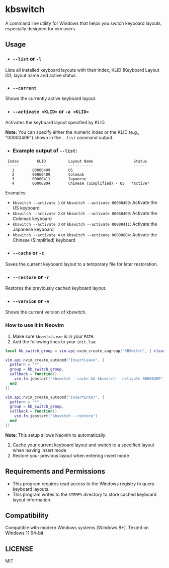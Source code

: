﻿# kbswitch

A command line utility for Windows that helps you switch keyboard layouts, especially designed for vim users.

## Usage

- ### `--list` or `-l`

Lists all installed keyboard layouts with their index, KLID (Keyboard Layout ID), layout name and active status.

- ### `--current`

Shows the currently active keyboard layout.

- ### `--activate <KLID>` or `-a <KLID>`

Activates the keyboard layout specified by KLID.

**Note:** You can specify either the numeric index or the KLID (e.g., "00000409") shown in the `--list` command output.

* ### Example output of `--list`:
```
 Index        KLID          Layout Name                  Status
 -----        ----          -----------                  ------
   1        00000409        US
   2        00060409        Colemak
   3        00000411        Japanese
   4        00000804        Chinese (Simplified) - US   *Active*
```

Examples:
* `kbswitch --activate 1` or `kbswitch --activate 00000409`: Activate the US keyboard
* `kbswitch --activate 2` or `kbswitch --activate 00060409`: Activate the Colemak keyboard
* `kbswitch --activate 3` or `kbswitch --activate 00000411`: Activate the Japanese keyboard
* `kbswitch --activate 4` or `kbswitch --activate 00000804`: Activate the Chinese (Simplified) keyboard

- ### `--cache` or `-c`

Saves the current keyboard layout to a temporary file for later restoration.

- ### `--restore` or `-r`

Restores the previously cached keyboard layout.

- ### `--version` or `-v`

Shows the current version of kbswitch.

### How to use it in Neovim

1. Make sure `kbswitch.exe` is in your `PATH`.
2. Add the following lines to your `init.lua`:

```lua
local kb_switch_group = vim.api.nvim_create_augroup("KBSwitch", { clear = true })

vim.api.nvim_create_autocmd("InsertLeave", {
  pattern = "*",
  group = kb_switch_group,
  callback = function()
    vim.fn.jobstart("kbswitch --cache && kbswitch --activate 00000409") -- Replace with your preferred layout KLID
  end
})

vim.api.nvim_create_autocmd("InsertEnter", {
  pattern = "*",
  group = kb_switch_group,
  callback = function()
    vim.fn.jobstart("kbswitch --restore")
  end
})
```

**Note**: This setup allows Neovim to automatically:
1. Cache your current keyboard layout and switch to a specified layout when leaving insert mode
2. Restore your previous layout when entering insert mode

## Requirements and Permissions

- This program requires read access to the Windows registry to query keyboard layouts.
- This program writes to the `%TEMP%` directory to store cached keyboard layout information.

## Compatibility

Compatible with modern Windows systems (Windows 8+). Tested on Windows 11 64-bit.

## LICENSE

MIT
